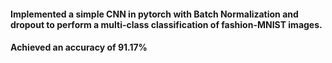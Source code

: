 #### Implemented a simple CNN in pytorch with Batch Normalization and dropout to perform a multi-class classification of fashion-MNIST images. 
#### Achieved an accuracy of 91.17%
